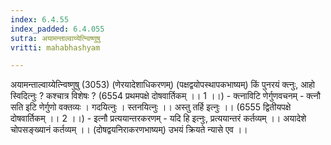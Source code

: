 ```yaml
---
index: 6.4.55
index_padded: 6.4.055
sutra: अयामन्ताल्वाय्येत्न्विष्णुषु
vritti: mahabhashyam

---
```

 अयामन्ताल्वाय्येत्न्विष्णुषु (3053) (णेरयादेशाधिकरणम्) (पक्षद्वयोपस्थापकभाष्यम्) किं पुनरयं क्त्नुः, आहो स्विदित्नुः ? कश्चात्र विशेषः ? (6554 प्रथमपक्षे दोषवार्तिकम् ।। 1 ।।) - क्त्नाविटि णेर्गुणवचनम् - क्त्नौ सति इटि णेर्गुणो वक्तव्यः । गदयित्नुः । स्तनयित्नुः ।। अस्तु तर्हि इत्नुः ।। (6555 द्वितीयपक्षे दोषवार्तिकम् ।। 2 ।।) - इत्नौ प्रत्ययान्तरकरणम् - यदि हि इत्नुः, प्रत्ययान्तरं कर्तव्यम् ।। अयादेशे चोपसङ्ख्यानं कर्तव्यम् ।। (दोषद्वयनिराकरणभाष्यम्) उभयं क्रियते न्यासे एव ।। 